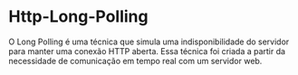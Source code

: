 # Http-Long-Polling
O Long Polling é uma técnica que simula uma indisponibilidade do servidor para manter uma conexão HTTP aberta. Essa técnica foi criada a partir da necessidade de comunicação em tempo real com um servidor web.
